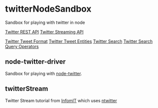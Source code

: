 twitterNodeSandbox
==================

Sandbox for playing with twitter in node

[Twitter REST API](https://dev.twitter.com/rest/public)
[Twitter Streaming API](https://dev.twitter.com/streaming/overview)

[Twitter Tweet Format](https://dev.twitter.com/overview/api/tweets)
[Twitter Tweet Entities](https://dev.twitter.com/overview/api/entities-in-twitter-objects)
[Twitter Search](https://dev.twitter.com/rest/reference/get/search/tweets)
[Twitter Search Query Operators](https://dev.twitter.com/rest/public/search)

node-twitter-driver
-------------------
Sandbox for playing with [node-twitter](https://www.npmjs.org/package/node-twitter).

twitterStream
-------------
Twitter Stream tutorial from [InfomIT](http://www.informit.com/articles/article.aspx?p=1947699&seqNum=4) which uses [ntwitter](https://www.npmjs.org/package/ntwitter) 